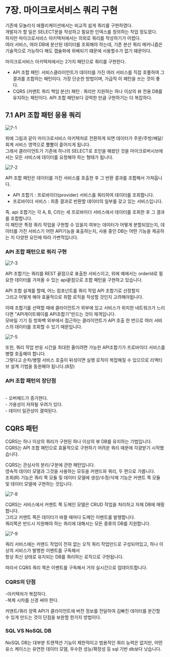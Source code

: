 <h1>7장. 마이크로서비스 쿼리 구현</h1>

기존에 모놀리식 애플리케이션에서는 비교적 쉽게 쿼리를 구현하였다.<BR/>
개발자가 할 일은 SELECT문을 작성하고 필요한 인덱스를 정의하는 작업 정도였다.<BR/>
하지만 마이크로서비스 아키텍처에서는 의외로 쿼리를 작성하기가 어렵다.<BR/>
여러 서비스, 여러 DB에 분산된 데이터를 조회해야 하는데, 기존 분산 쿼리 메커니즘은 기술적으로 가능하다 해도 캡슐화에 위배되기 떄문에 사용할수가 없기 떄문이다.<BR/>

마이크로서비스 아키텍처에서는 2가지 패턴으로 쿼리를 구현한다.<BR/>
- API 조합 패턴: 서비스클라이언트가 데이터를 가진 여러 서비스를 직접 호풀하여 그 결과를 조합하는 패턴이다. 가장 단순한 방법이며, 가급적 이 패턴을 쓰는 것이 좋다.<BR/>
- CQRS (커맨트 쿼리 책임 분산) 패턴 : 쿼리만 지원하는 하나 이상의 뷰 전용 DB를 유지하는 패턴이다. API 조합 패턴보다 강력한 만큼 구현하기는 더 복잡하다.<BR/>

<h2>7.1 API 조합 패턴 응용 쿼리</h2>


![7-1](https://user-images.githubusercontent.com/87962572/162004002-23387076-3a84-4ada-9b8c-4a711fff6b58.PNG)

위에 그림과 같이 마이크로서비스 아키텍처로 전환하게 되면 데이터가 주문/주방/배달/회계 서비스 영역으로 뿔뿔이 흩어지게 됩니다.<BR/>
그래서 클라이언트가 기존에 하나의 SELECT로 조인을 해왔던 것을 마이크로버시브에서는 모든 서비스에 데이터를 요청해야 하는 형태가 됩니다.<BR/>


![7-2](https://user-images.githubusercontent.com/87962572/162004387-80d3e6af-332e-4e1d-97bc-e0750beedcc3.PNG)

API 조합 패턴은 데이터를 가진 서비스를 호출한 후 그 반환 결과를 조합해서 가져옵니다.<BR/>
- API 조합기 : 프로바이더(provider) 서비스를 쿼리하여 데이터를 조회합니다.<BR/>
- 프로바이더 서비스 : 최종 결과로 반환할 데이터의 일부를 갖고 있는 서비스입니다.<BR/>

즉. api 조합기는 각 A, B, C라는 세 프로바이더 서비스에서 데이터를 조회한 후 그 결과를 조합합니다.<BR/>
이 패턴은 특정 쿼리 작업을 구현할 수 있을지 여부는 데이터가 어떻게 분할되었는지, 데이터를 가진 서비스기 어떤 API기능을 표출하는지, 사용 중인 DB는 어떤 기능을 제공하는 지 다양한 
요인에 따라 가변적입니다.<BR/>

<H3>API 조합 패턴으로 쿼리 구현</H3>

![7-3](https://user-images.githubusercontent.com/87962572/162005335-c1d15944-1279-4e60-acfa-620679a4f92b.PNG)

API 조합기는 쿼리를 REST 끝점으로 표출한 서비스이고, 위에 예에서는 orderId로 필요한 데이터를 가져올 수 있는 api끝점으로 조합 패턴을 구현하고 있습니다.<BR/>

API 조합 설계를 할때, 어느 컴포넌트를 쿼리 작업 API 조합기로 선정할지 <BR/>
그리고 어떻게 해야 효율적으로 취합 로직을 작성할 것인지 고려해야됩니다.<BR/>


이때 조합기를 선택할 때에 클라이언트가 외부에 있고 서비스가 위치한 네트워크가 느리다면 "API게이트웨이를 API조합기"만드는 것이 제격입니다.<BR/>
모바일 기기 등 방화벽 외부에서 접근하는 클라이언트가 API 호출 한 번으로 여러 서비스의 데이터를 조회할 수 있기 때문입니다.<BR/>

![7-5](https://user-images.githubusercontent.com/87962572/162006352-2564adb9-1e6d-49d9-947d-55704064f48b.PNG)


또한, 쿼리 작업 반응 시간을 최대한 줄이려면 가능한 API조합기가 프로바이더 서비스를 병렬 호출해야 합니다.<BR/>
그렇다고 순차/병렬 서비스 호출이 뒤섞이면 실행 로직이 복잡해질 수 있으므로 리액티브 설계 기법을 동원해야 됩니다.(8장)<BR/>

<H3>API 조합 패턴의 장단점</H3><BR/>
- 오버헤드가 증가한다.<BR/>
- 가용성이 저하될 우려가 있다.<BR/>
- 데이터 일관성이 결여된다.<BR/>


<H2>CQRS 패턴</H2>
CQRS는 하나 이상의 쿼리가 구현된 하나 이상의 뷰 DB를 유지하는 기법입니다.<BR/>
CQRS는 API 조합 패턴으로 효율적으로 구현하기 어려운 쿼리 때문에 각광받기 시작했습니다.<BR/>

CQRS는 관심사의 분리/구분에 관한 패턴입니다.<BR/>
영속적 데이터 모델과 그것을 사용하는 모듀을 커맨드와 쿼리, 두 편으로 가릅니다.<BR/>
조회(R) 기능은 쿼리 쪽 모듈 및 데이터 모델에 생성/수정/삭제 기능은 커맨트 쪽 모듈 및 데이터 모델에 구현하는 것입니다.<BR/>


![7-8](https://user-images.githubusercontent.com/87962572/162007818-05d853fa-5322-4029-90b8-fb8e063e61aa.PNG)

CQRS는 서비스에서 커멘트 쪽 도메인 모델은 CRUD 작업을 처리하고 자체 DB에 매핑합니다.<BR/>
그리고 커맨트 쪽은 데이터가 바뀔 때마다 도메인 이벤트를 발행합니다.<BR/>
쿼리쪽은 반드시 지원해야 하는 쿼리에 대해서는 모든 종류의 DB를 지원합니다.<BR/>


![7-9](https://user-images.githubusercontent.com/87962572/162008928-38dbc1af-1ae1-41f0-936d-3c434d4cb8b2.PNG)

쿼리 서비스에는 커맨드 작업이 전혀 없는 오직 쿼리 작업만드로 구성되어있고, 하나 이상의 서비스가 발행한 이벤트를 구독해서<BR/>
항상 최신 상태로 유지되는 DB를 쿼리하는 로직으로 구현됩니다.<BR/>

따라서 CQRS 쿼리 쪽은 이벤트를 구독해서 거의 실시간으로 업데이트합니다.

<H3>CQRS의 단점</H3>
-아키텍처가 복잡하다.<BR/>
-복제 시차를 신경 써야 한다.<BR/>

커맨트/쿼리 양쪽 API가 클라이언트에 버전 정보를 전달하여 김빠진 데이터를 분간할 수 있게 만드는 것이 단점을 보완할 한가지 방법이다.<BR/>

<H3>SQL VS NoSQL DB</H3>
NoSQL DB는 대부분 트랜잭션 기능이 제한적이고 범용적인 쿼리 능력은 없지만, 어떤 유스 케이스는 유연한 데이터 모델, 우수한 성능/확장성 등 sql 기반 db보다 낫습니다.
